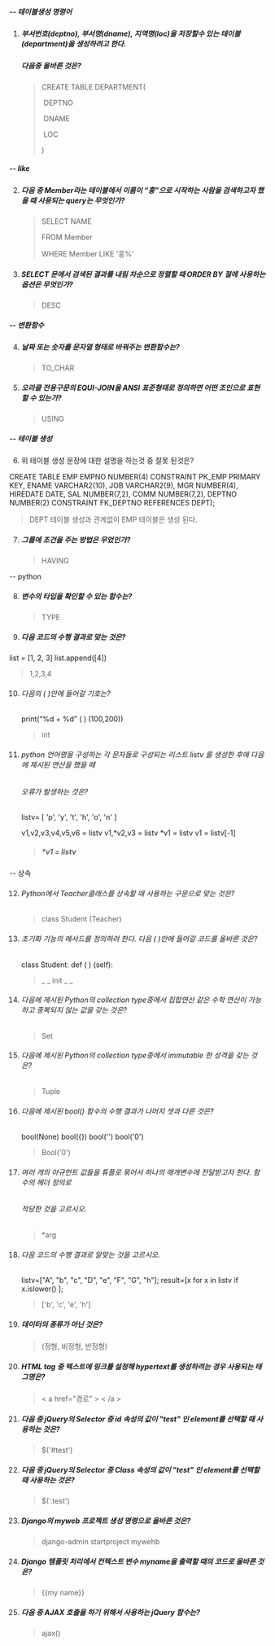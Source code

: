 ##### -- 테이블생성 명령어

1. ##### 부서번호(deptno), 부서명(dname), 지역명(loc)을 저장할수 있는 테이블(department)을 생성하려고 한다. 
   
    ##### 다음중 올바른 것은?
    
    > CREATE TABLE DEPARTMENT(
    >
    > ​		DEPTNO
    >
    > ​		DNAME
    >
    > ​		LOC
    >
    > )



##### -- like 

2. ##### 다음 중 Member라는 테이블에서 이름이 “홍”으로 시작하는 사람을 검색하고자 했을 때 사용되는 query는 무엇인가?

   > SELECT NAME
   >
   > FROM Member
   >
   > WHERE Member LIKE '홍%'



2. ##### SELECT 문에서 검색된 결과를 내림 차순으로 정렬할 때 ORDER BY 절에 사용하는 옵션은 무엇인가?

   > DESC



##### -- 변환함수

4. ##### 날짜 또는 숫자를 문자열 형태로 바꿔주는 변환함수는?

   > TO_CHAR

   

5. ##### 오라클 전용구문의 EQUI-JOIN을 ANSI 표준형태로 정의하면 어떤 조인으로 표현 할 수 있는가?

   > USING



##### -- 테이블 생성

6. 위 테이블 생성 문장에 대한 설명을 하는것 중 잘못 된것은?

  CREATE TABLE EMP
  EMPNO NUMBER(4) CONSTRAINT PK_EMP PRIMARY KEY,
  ENAME VARCHAR2(10),
  JOB VARCHAR2(9),
  MGR NUMBER(4),
  HIREDATE DATE,
  SAL NUMBER(7,2),
  COMM NUMBER(7,2),
  DEPTNO NUMBER(2) CONSTRAINT FK_DEPTNO REFERENCES DEPT);

>  DEPT 테이블 생성과 관계없이 EMP 테이블은 생성 된다.



7. ##### 그룹에 조건을 주는 방법은 무었인가?

   > HAVING



-- python

8. ##### 변수의 타입을 확인할 수 있는 함수는?

   > TYPE



9. ##### 다음 코드의 수행 결과로 맞는 것은?

  list = [1, 2, 3]
  list.append([4])

  > 1,2,3,4




10. ###### 다음의 (      )안에 들어갈 기호는?

    print(“%d + %d” (      ) (100,200))

    > int




11. ###### python 언어명을 구성하는 각 문자들로 구성되는 리스트 listv 를 생성한 후에 다음에 제시된 연산을 했을 떼

    ###### 오류가 발생하는 것은?

    listv= [ 'p', 'y', 't', 'h', 'o', 'n' ]

    v1,v2,v3,v4,v5,v6 = listv
    v1,*v2,v3 = listv
    *v1 = listv
    v1 = listv[-1]

    > ##### *v1 = listv



-- 상속

12. ###### Python에서 Teacher클래스를 상속할 때 사용하는 구문으로 맞는 것은?

    > class Student (Teacher)




13. ###### 초기화 기능의 메서드를 정의하려 한다. 다음 (   )안에 들어갈 코드를 올바른 것은?

    class Student:
     def (        ) (self):

    > _ _ init _ _




13. ###### 다음에 제시된 Python의 collection type중에서 집합연산 같은 수학 연산이 가능하고 중복되지 않는 값을 갖는  것은?

    >  Set

    


15. ###### 다음에 제시된 Python의 collection type중에서 immutable 한 성격을 갖는 것은?

    > Tuple




16. ###### 다음에 제시된 bool() 함수의 수행 결과가 나머지 셋과 다른 것은?

    bool(None)
    bool({})
    bool('')
    bool('0')
    
    > Bool('0')



17. ###### 여러 개의 아규먼트 값들을  튜플로 묶어서 하나의 매개변수에 전달받고자 한다. 함수의 헤더 정의로 

    ###### 적당한 것을 고르시오.

    > *arg




18. ###### 다음 코드의 수행 결과로 알맞는 것을 고르시오.

    listv=["A", "b", "c", "D", "e", "F", "G", "h"];
    result=[x for x in listv if x.islower() ];

    > ['b', 'c', 'e', 'h']




19. ##### 데이터의 종류가 아닌 것은?

    > (정형, 비정형, 반정형)




20. ##### HTML tag 중 텍스트에 링크를 설정해 hypertext를 생성하려는 경우 사용되는 태그명은?

    > < a href="경로" >	< /a >




21. ##### 다음 중 jQuery의 Selector 중 id 속성의 값이 "test" 인 element를 선택할 때 사용하는 것은?

    > $('#test')




22. ##### 다음 중 jQuery의 Selector 중 Class 속성의 값이 "test" 인 element를 선택할 때 사용하는 것은?

    > $('.test')




23. ##### Django의 myweb 프로젝트 생성 명령으로 올바른 것은?

    > django-admin startproject  mywehb



24. ##### Django 템플릿 처리에서 컨텍스트 변수 myname을 출력할 때의 코드로 올바른 것은?

    > {{my name}}



25. ##### 다음 중 AJAX 호출을 하기 위해서 사용하는 jQuery 함수는?

    > ajax()
























































